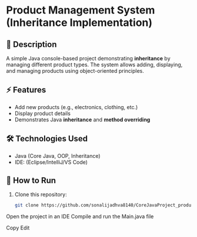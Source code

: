 # Product Management System (Inheritance Implementation)

## 📌 Description
A simple Java console-based project demonstrating **inheritance** by managing different product types. The system allows adding, displaying, and managing products using object-oriented principles.

## ⚡ Features
- Add new products (e.g., electronics, clothing, etc.)
- Display product details
- Demonstrates Java **inheritance** and **method overriding**

## 🛠 Technologies Used
- Java (Core Java, OOP, Inheritance)
- IDE: (Eclipse/IntelliJ/VS Code)

## 🚀 How to Run
1. Clone this repository:
   ```sh
   git clone https://github.com/sonalijadhva8140/CoreJavaProject_productManagement.git
Open the project in an IDE
Compile and run the Main.java file


Copy
Edit
